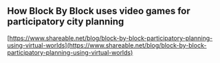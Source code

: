 ## How Block By Block uses video games for participatory city planning
  
  [https://www.shareable.net/blog/block-by-block-participatory-planning-using-virtual-worlds](https://www.shareable.net/blog/block-by-block-participatory-planning-using-virtual-worlds)